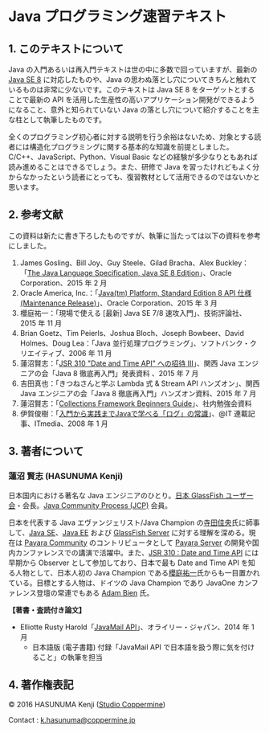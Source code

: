 # Java プログラミング速習テキスト

## 1. このテキストについて

Java の入門あるいは再入門テキストは世の中に多数で回っていますが、最新の [Java SE 8](https://jcp.org/en/jsr/detail?id=337) に対応したものや、Java の思わぬ落とし穴についてきちんと触れているものは非常に少ないです。このテキストは Java SE 8 をターゲットとすることで最新の API を活用した生産性の高いアプリケーション開発ができるようになること、意外と知られていない Java の落とし穴について紹介することを主な柱として執筆したものです。

全くのプログラミング初心者に対する説明を行う余裕はないため、対象とする読者には構造化プログラミングに関する基本的な知識を前提としました。C/C++、JavaScript、Python、Visual Basic などの経験が多少なりともあれば読み進めることはできるでしょう。また、研修で Java を習ったけれどもよく分からなかったという読者にとっても、復習教材として活用できるのではないかと思います。

## 2. 参考文献

この資料は新たに書き下ろしたものですが、執筆に当たっては以下の資料を参考にしました。

1. James Gosling、Bill Joy、Guy Steele、Gilad Bracha、Alex Buckley：「[The Java Language Specification, Java SE 8 Edition](https://docs.oracle.com/javase/specs/jls/se8/html/index.html)」、Oracle Corporation、2015 年 2 月
2. Oracle America, Inc.：「[Java(tm) Platform, Standard Edition 8 API 仕様 (Maintenance Release)](http://docs.oracle.com/javase/jp/8/docs/api/)」、Oracle Corporation、2015 年 3 月
3. 櫻庭祐一：「現場で使える [最新] Java SE 7/8 速攻入門」、技術評論社、2015 年 11 月
4. Brian Goetz、Tim Peierls、Joshua Bloch、Joseph Bowbeer、David Holmes、Doug Lea：「Java 並行処理プログラミング」、ソフトバンク・クリエイティブ、2006 年 11 月
5. 蓮沼賢志：「[JSR 310 "Date and Time API" への招待 III](http://www.slideshare.net/khasunuma/jsr310-3-61112729)」、関西 Java エンジニアの会「Java 8 徹底再入門」発表資料 、2015 年 7 月
6. 吉田真也：「きつねさんと学ぶ Lambda 式 & Stream API ハンズオン」、関西 Java エンジニアの会「Java 8 徹底再入門」ハンズオン資料、2015 年 7 月
7. 蓮沼賢志：「[Collections Framework Beginners Guide](http://www.slideshare.net/khasunuma/collections-framework-61112720)」、社内勉強会資料
8. 伊賀俊樹：「[入門から実践までJavaで学べる「ログ」の常識](http://www.atmarkit.co.jp/ait/articles/0801/08/news128.html)」、@IT 連載記事、ITmedia、2008 年 1 月

## 3. 著者について

### 蓮沼 賢志 (HASUNUMA Kenji)

日本国内における著名な Java エンジニアのひとり。[日本 GlassFish ユーザー会](http://www.glassfish.jp/)・会長。[Java Community Process (JCP)](https://jcp.org/) 会員。

日本を代表する Java エヴァンジェリスト/Java Champion の[寺田佳央](https://yoshio3.com/)氏に師事して、[Java SE](https://jcp.org/en/jsr/detail?id=337)、[Java EE](https://jcp.org/en/jsr/detail?id=342) および [GlassFish Server](http://www.glassfish.org/) に対する理解を深める。現在は [Payara Community](http://www.payara.fish/) のコントリビュータとして [Payara Server](http://www.payara.fish/) の開発や国内カンファレンスでの講演で活躍中。また、[JSR 310 : Date and Time API](https://jcp.org/en/jsr/detail?id=310) には早期から Observer として参加しており、日本で最も Date and Time API を知る人物として、日本人初の Java Champion である[櫻庭祐一](http://www.javainthebox.com/)氏からも一目置かれている。目標とする人物は、ドイツの Java Champion であり JavaOne カンファレンス登壇の常連でもある [Adam Bien](http://www.adam-bien.com/) 氏。

**【著書・査読付き論文】**

- Elliotte Rusty Harold「[JavaMail API](https://www.oreilly.co.jp/books/9784873116631/)」、オライリー・ジャパン、2014 年 1 月
  - 日本語版 (電子書籍) 付録「JavaMail API で日本語を扱う際に気を付けること」の執筆を担当

## 4. 著作権表記

&copy; 2016 HASUNUMA Kenji ([Studio Coppermine](http://www.coppermine.jp/))

Contact : k.hasunuma@coppermine.jp
